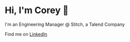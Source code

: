 # Hi, I'm Corey 👋

I'm an Engineering Manager @ Stitch, a Talend Company

Find me on <a href="www.linkedin.coreyruderman.com">LinkedIn</a>

